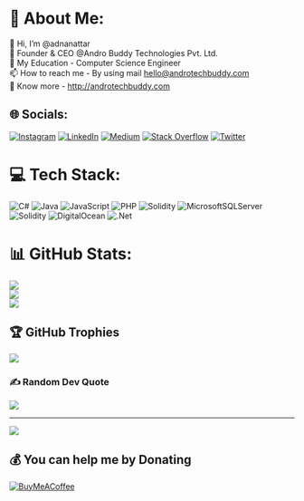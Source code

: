 # 💫 About Me:
👋 Hi, I’m @adnanattar<br>👀 Founder & CEO @Andro Buddy Technologies Pvt. Ltd.<br>🌱 My Education - Computer Science Engineer <br>📫 How to reach me - By using mail hello@androtechbuddy.com<br>🚀 Know more - http://androtechbuddy.com


## 🌐 Socials:
[![Instagram](https://img.shields.io/badge/Instagram-%23E4405F.svg?logo=Instagram&logoColor=white)](https://instagram.com/the.ad100) [![LinkedIn](https://img.shields.io/badge/LinkedIn-%230077B5.svg?logo=linkedin&logoColor=white)](https://linkedin.com/in/adnanattar) [![Medium](https://img.shields.io/badge/Medium-12100E?logo=medium&logoColor=white)](https://medium.com/@androtechbuddy) [![Stack Overflow](https://img.shields.io/badge/-Stackoverflow-FE7A16?logo=stack-overflow&logoColor=white)](https://stackoverflow.com/users/adnan-attar) [![Twitter](https://img.shields.io/badge/Twitter-%231DA1F2.svg?logo=Twitter&logoColor=white)](https://twitter.com/Mr_ad100) 

# 💻 Tech Stack:
![C#](https://img.shields.io/badge/c%23-%23239120.svg?style=for-the-badge&logo=c-sharp&logoColor=white) ![Java](https://img.shields.io/badge/java-%23ED8B00.svg?style=for-the-badge&logo=java&logoColor=white) ![JavaScript](https://img.shields.io/badge/javascript-%23323330.svg?style=for-the-badge&logo=javascript&logoColor=%23F7DF1E) ![PHP](https://img.shields.io/badge/php-%23777BB4.svg?style=for-the-badge&logo=php&logoColor=white) ![Solidity](https://img.shields.io/badge/Solidity-%23363636.svg?style=for-the-badge&logo=solidity&logoColor=white) ![MicrosoftSQLServer](https://img.shields.io/badge/Microsoft%20SQL%20Sever-CC2927?style=for-the-badge&logo=microsoft%20sql%20server&logoColor=white) ![Solidity](https://img.shields.io/badge/Solidity-%23363636.svg?style=for-the-badge&logo=solidity&logoColor=white) ![DigitalOcean](https://img.shields.io/badge/DigitalOcean-%230167ff.svg?style=for-the-badge&logo=digitalOcean&logoColor=white) ![.Net](https://img.shields.io/badge/.NET-5C2D91?style=for-the-badge&logo=.net&logoColor=white)
# 📊 GitHub Stats:
![](https://github-readme-stats.vercel.app/api?username=adnanattar&theme=dark&hide_border=false&include_all_commits=true&count_private=true)<br/>
![](https://github-readme-streak-stats.herokuapp.com/?user=adnanattar&theme=dark&hide_border=false)<br/>
![](https://github-readme-stats.vercel.app/api/top-langs/?username=adnanattar&theme=dark&hide_border=false&include_all_commits=true&count_private=true&layout=compact)

## 🏆 GitHub Trophies
![](https://github-profile-trophy.vercel.app/?username=adnanattar&theme=monokai&no-frame=true&no-bg=true&margin-w=4)

### ✍️ Random Dev Quote
![](https://quotes-github-readme.vercel.app/api?type=horizontal&theme=radical)

---
[![](https://visitcount.itsvg.in/api?id=adnanattar&icon=1&color=0)](https://visitcount.itsvg.in)

  ## 💰 You can help me by Donating
  [![BuyMeACoffee](https://img.shields.io/badge/Buy%20Me%20a%20Coffee-ffdd00?style=for-the-badge&logo=buy-me-a-coffee&logoColor=black)](https://buymeacoffee.com/adnanattar) 

  
<!-- Proudly created with GPRM ( https://gprm.itsvg.in ) -->
